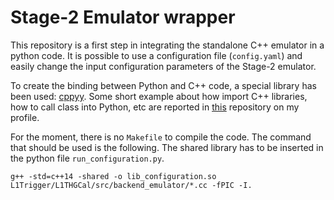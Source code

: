 # Stage-2 Emulator wrapper

This repository is a first step in integrating the standalone C++ emulator in a python code.
It is possible to use a configuration file (`config.yaml`) and easily change the input configuration parameters of the Stage-2 emulator.

To create the binding between Python and C++ code, a special library has been used: [cppyy](https://cppyy.readthedocs.io/en/latest/). Some short example about how import C++ libraries, how to call class into Python, etc are reported in [this](https://github.com/mchiusi/python-bindings/tree/main) repository on my profile.

For the moment, there is no `Makefile` to compile the code. The command that should be used is the following. The shared library has to be inserted in the python file `run_configuration.py`.
```
g++ -std=c++14 -shared -o lib_configuration.so L1Trigger/L1THGCal/src/backend_emulator/*.cc -fPIC -I.
```
